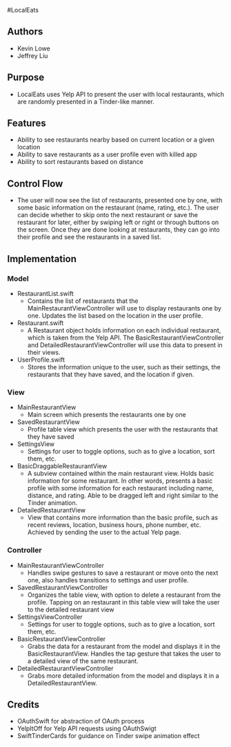#LocalEats

## Authors
* Kevin Lowe
* Jeffrey Liu

## Purpose
* LocalEats uses Yelp API to present the user with local restaurants,
which are randomly presented in a Tinder-like manner.

## Features
* Ability to see restaurants nearby based on current location or a
given location
* Ability to save restaurants as a user profile even with killed app
* Ability to sort restaurants based on distance

## Control Flow
* The user will now see the list of restaurants, presented one by one,
with some basic information on the restaurant (name, rating, etc.).
The user can decide whether to skip onto the next restaurant or save the
restaurant for later, either by swiping left or right or through buttons
on the screen. Once they are done looking at restaurants, they can go into
their profile and see the restaurants in a saved list.

## Implementation

### Model
* RestaurantList.swift
    * Contains the list of restaurants that the MainRestaurantViewController
    will use to display restaurants one by one. Updates the list based on
    the location in the user profile.
* Restaurant.swift
    * A Restaurant object holds information on each individual restaurant,
    which is taken from the Yelp API. The BasicRestaurantViewController
    and DetailedRestaurantViewController will use this data to present
    in their views.
* UserProfile.swift
    * Stores the information unique to the user, such as their settings,
    the restaurants that they have saved, and the location if given.

### View
* MainRestaurantView
    * Main screen which presents the restaurants one by one
* SavedRestaurantView
    * Profile table view which presents the user with the
    restaurants that they have saved
* SettingsView
    * Settings for user to toggle options, such as to give a location,
    sort them, etc.
* BasicDraggableRestaurantView
    * A subview contained within the main restaurant view. Holds basic
    information for some restaurant. In other words, presents a basic
    profile with some information for each restaurant including name,
    distance, and rating. Able to be dragged left and right similar to
    the Tinder animation.
* DetailedRestaurantView
    * View that contains more information than the basic profile, such as
    recent reviews, location, business hours, phone number, etc. Achieved
    by sending the user to the actual Yelp page.

### Controller
* MainRestaurantViewController
    * Handles swipe gestures to save a restaurant or move onto the next one,
    also handles transitions to settings and user profile.
* SavedRestaurantViewController
    * Organizes the table view, with option to delete a restaurant from
    the profile. Tapping on an restaurant in this table view will take
    the user to the detailed restaurant view
* SettingsViewController
    * Settings for user to toggle options, such as to give a location,
    sort them, etc.
* BasicRestaurantViewController
    * Grabs the data for a restaurant from the model and displays it in
    the BasicRestaurantView. Handles the tap gesture that takes the user
    to a detailed view of the same restaurant.
* DetailedRestaurantViewController
    * Grabs more detailed information from the model and displays it in
    a DetailedRestaurantView.

## Credits
* OAuthSwift for abstraction of OAuth process
* YelpItOff for Yelp API requests using OAuthSwigt
* SwiftTinderCards for guidance on Tinder swipe animation effect

